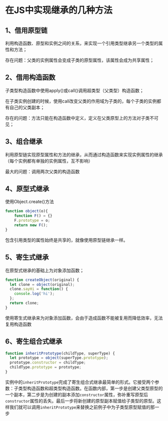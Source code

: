 # 在JS中实现继承的几种方法

## 1、借用原型链

利用构造函数、原型和实例之间的关系，来实现一个引用类型继承另一个类型的属性和方法；

存在问题：父类的实例属性会变成子类的原型属性，该属性会成为共享属性；

## 2、借用构造函数

子类型构造函数中使用apply()或call()调用超类型（父类型）构造函数；

在子类实例创建的时候，使用call改变父类的作用域为子类的，每个子类的实例都有自己的父类副本；

存在的问题：方法只能在构造函数中定义，定义在父类原型上的方法对子类不可见；

## 3、组合继承

利用原型链实现原型属性和方法的继承，从而通过构造函数来实现实例属性的继承（每个实例都有单独的实例属性，互不影响）

最大的问题：调用两次父类的构造函数

## 4、原型式继承

使用Object.create()方法

```javascript
function object(o){
    function F() = {}
    F.prototype = o;
    return new F();
}
```
包含引用类型的属性始终是共享的，就像使用原型链继承一样。

## 5、寄生式继承

在原型式继承的基础上为对象添加函数；

```javascript
function createObject(original) {
  let clone = object(original);
  clone.sayHi = function() {
    console.log('hi');
  };
  return clone;
}
```

使用寄生式继承来为对象添加函数，会由于造成函数不能被复用而降低效率，无法复用构造函数

## 6、寄生组合式继承

```javascript
function inheritPrototype(childType, superType) {
  let prototype = object(superType.prototype);
  prototype.constructor = childType;
  childType.prototype = prototype;
}
```

实例中的`inheritPrototype`完成了寄生组合式继承最简单的形式。它接受两个参数：子类型构造函数和超类型构造函数。在函数内部，第一步是创建父类型原型的一个副本，第二步是为创建的副本添加`constructor`属性，弥补重写原型后`constructor`属性的丢失。最后一步将新创建的原型副本赋值给子类型的原型。这样我们就可以调用`inheritPrototype`来替换之前例子中为子类型原型赋值的那一步
